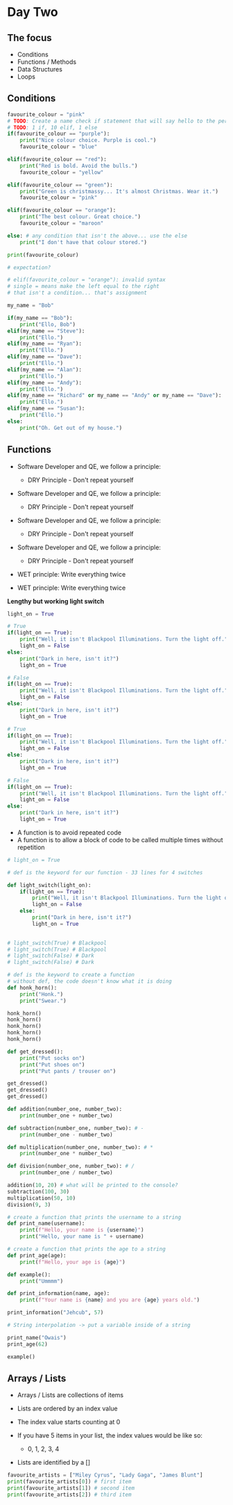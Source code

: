 # Day Two

## The focus

* Conditions
* Functions / Methods
* Data Structures
* Loops

## Conditions
```python
favourite_colour = "pink"
# TODO: Create a name check if statement that will say hello to the person
# TODO: 1 if, 10 elif, 1 else
if(favourite_colour == "purple"):
    print("Nice colour choice. Purple is cool.")
    favourite_colour = "blue"

elif(favourite_colour == "red"):
    print("Red is bold. Avoid the bulls.")
    favourite_colour = "yellow"

elif(favourite_colour == "green"):
    print("Green is christmassy... It's almost Christmas. Wear it.")
    favourite_colour = "pink"

elif(favourite_colour == "orange"):
    print("The best colour. Great choice.")
    favourite_colour = "maroon"

else: # any condition that isn't the above... use the else
    print("I don't have that colour stored.")

print(favourite_colour)

# expectation?

# elif(favourite_colour = "orange"): invalid syntax
# single = means make the left equal to the right
# that isn't a condition... that's assignment

my_name = "Bob"

if(my_name == "Bob"):
    print("Ello, Bob")
elif(my_name == "Steve"):
    print("Ello.")
elif(my_name == "Ryan"):
    print("Ello.")
elif(my_name == "Dave"):
    print("Ello.")
elif(my_name == "Alan"):
    print("Ello.")
elif(my_name == "Andy"):
    print("Ello.")
elif(my_name == "Richard" or my_name == "Andy" or my_name == "Dave"):
    print("Ello.")
elif(my_name == "Susan"):
    print("Ello.")
else:
    print("Oh. Get out of my house.")
```

## Functions

* Software Developer and QE, we follow a principle:
    * DRY Principle - Don't repeat yourself
* Software Developer and QE, we follow a principle:
    * DRY Principle - Don't repeat yourself
* Software Developer and QE, we follow a principle:
    * DRY Principle - Don't repeat yourself
* Software Developer and QE, we follow a principle:
    * DRY Principle - Don't repeat yourself

* WET principle: Write everything twice
* WET principle: Write everything twice

**Lengthy but working light switch**
```python
light_on = True

# True
if(light_on == True):
    print("Well, it isn't Blackpool Illuminations. Turn the light off.")
    light_on = False
else:
    print("Dark in here, isn't it?")
    light_on = True

# False
if(light_on == True):
    print("Well, it isn't Blackpool Illuminations. Turn the light off.")
    light_on = False
else:
    print("Dark in here, isn't it?")
    light_on = True

# True
if(light_on == True):
    print("Well, it isn't Blackpool Illuminations. Turn the light off.")
    light_on = False
else:
    print("Dark in here, isn't it?")
    light_on = True

# False
if(light_on == True):
    print("Well, it isn't Blackpool Illuminations. Turn the light off.")
    light_on = False
else:
    print("Dark in here, isn't it?")
    light_on = True
```

* A function is to avoid repeated code
* A function is to allow a block of code to be called multiple times without repetition

```python
# light_on = True

# def is the keyword for our function - 33 lines for 4 switches

def light_switch(light_on):
    if(light_on == True):
        print("Well, it isn't Blackpool Illuminations. Turn the light off.")
        light_on = False
    else:
        print("Dark in here, isn't it?")
        light_on = True
    

# light_switch(True) # Blackpool
# light_switch(True) # Blackpool
# light_switch(False) # Dark
# light_switch(False) # Dark

# def is the keyword to create a function
# without def, the code doesn't know what it is doing
def honk_horn():
    print("Honk.")
    print("Swear.")

honk_horn()
honk_horn()
honk_horn()
honk_horn()
honk_horn()

def get_dressed():
    print("Put socks on")
    print("Put shoes on")
    print("Put pants / trouser on")

get_dressed()
get_dressed()
get_dressed()

def addition(number_one, number_two):
    print(number_one + number_two)

def subtraction(number_one, number_two): # -
    print(number_one - number_two)

def multiplication(number_one, number_two): # *
    print(number_one * number_two)

def division(number_one, number_two): # /
    print(number_one / number_two)

addition(10, 20) # what will be printed to the console?
subtraction(100, 30)
multiplication(50, 10)
division(9, 3)

# create a function that prints the username to a string
def print_name(username):
    print(f"Hello, your name is {username}")
    print("Hello, your name is " + username)

# create a function that prints the age to a string
def print_age(age):
    print(f"Hello, your age is {age}")

def example():
    print("Ummmm")

def print_information(name, age):
    print(f"Your name is {name} and you are {age} years old.")

print_information("Jehcub", 57)

# String interpolation -> put a variable inside of a string

print_name("Owais")
print_age(62)

example()
```

## Arrays / Lists

* Arrays / Lists are collections of items

* Lists are ordered by an index value
* The index value starts counting at 0
* If you have 5 items in your list, the index values would be like so:
    * 0, 1, 2, 3, 4

* Lists are identified by a []
```python
favourite_artists = ["Miley Cyrus", "Lady Gaga", "James Blunt"]
print(favourite_artists[0]) # first item
print(favourite_artists[1]) # second item
print(favourite_artists[2]) # third item
```